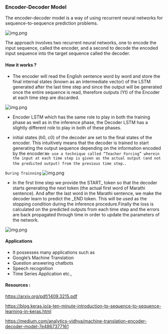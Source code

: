 
### Encoder-Decoder Model

The encoder-decoder model is a way of using recurrent neural networks for sequence-to-sequence prediction problems.

![img.png](https://qph.fs.quoracdn.net/main-qimg-33f11b2a8d131e294caee052cc0e7e42)

The approach involves two recurrent neural networks, one to encode the input sequence, called the encoder, and a second to decode the encoded input sequence into the target sequence called the decoder.

#### How it works ?

* The encoder will read the English sentence word by word and store the final internal states (known as an intermediate vector) of the LSTM generated after the last time step and since the output will be generated once the entire sequence is read, therefore outputs (Yt) of the Encoder at each time step are discarded.

![img.png](https://miro.medium.com/max/1250/1*J-pyxBbWWT3gDJp74o_kUw.png)

*  Encoder LSTM which has the same role to play in both the training phase as well as in the inference phase, the Decoder LSTM has a slightly different role to play in both of these phases.

*  initial states (h0, c0) of the decoder are set to the final states of the encoder. This intuitively means that the decoder is trained to start generating the output sequence depending on the information encoded by the encoder.```We use a technique called “Teacher Forcing” wherein the input at each time step is given as the actual output (and not the predicted output) from the previous time step.```.

```During Trainning```
![img.png](https://miro.medium.com/max/1250/1*mBnKJGJWAbj45ZGW_w3Q0g.png)

* In the first time step we provide the START_ token so that the decoder starts generating the next token (the actual first word of Marathi sentence). And after the last word in the Marathi sentence, we make the decoder learn to predict the _END token. This will be used as the stopping condition during the inference procedure.Finally the loss is calculated on the predicted outputs from each time step and the errors are back propagated through time in order to update the parameters of the network. 


![img.png](https://miro.medium.com/max/1250/1*R8c4QECLVCQ8uYhZxP7mAQ.png)




#### Applications
* It possesses many applications such as
* Google’s Machine Translation
* Question answering chatbots
* Speech recognition
* Time Series Application etc.,

#### Resources :

https://arxiv.org/pdf/1409.3215.pdf

https://blog.keras.io/a-ten-minute-introduction-to-sequence-to-sequence-learning-in-keras.html

https://medium.com/analytics-vidhya/machine-translation-encoder-decoder-model-7e4867377161

